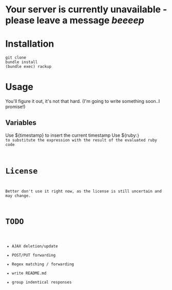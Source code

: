 # Your server is currently unavailable - please leave a message *beeeep*

# Installation

```
git clone
bundle install
(bundle exec) rackup
```

# Usage

You'll figure it out, it's not that hard.
(I'm going to write something soon..I promise!)

## Variables

Use ${timestamp} to insert the current timestamp
Use ${ruby:<code>} to substitute the expression with the result of the evaluated ruby code

# License

Better don't use it right now, as the license is still uncertain and may change.

# TODO
- AJAX deletion/update
- POST/PUT forwarding
- Regex matching / forwarding
- write README.md
- group indentical responses
